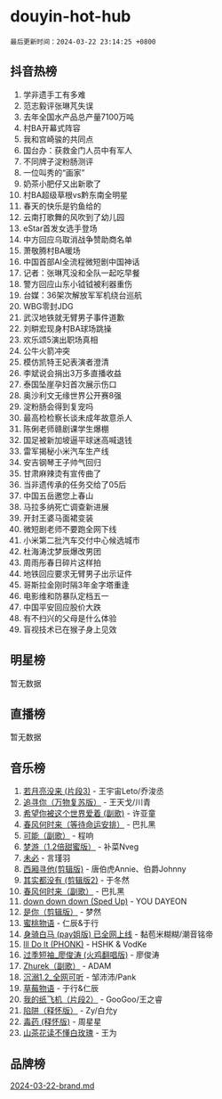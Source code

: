# douyin-hot-hub

`最后更新时间：2024-03-22 23:14:25 +0800`

## 抖音热榜

1. 学非遗手工有多难
1. 范志毅评张琳芃失误
1. 去年全国水产品总产量7100万吨
1. 村BA开幕式阵容
1. 我和宫崎骏的共同点
1. 国台办：获救金门人员中有军人
1. 不同牌子淀粉肠测评
1. 一位叫秀的“画家”
1. 奶茶小肥仔又出新歌了
1. 村BA超级草根vs黔东南全明星
1. 春天的快乐是钓鱼给的
1. 云南打歌舞的风吹到了幼儿园
1. eStar首发女选手登场
1. 中方回应乌取消战争赞助商名单
1. 萧敬腾村BA暖场
1. 中国首部AI全流程微短剧中国神话
1. 记者：张琳芃没和全队一起吃早餐
1. 警方回应山东小钺钺被利器重伤
1. 台媒：36架次解放军军机绕台巡航
1. WBG零封JDG
1. 武汉地铁就无臂男子事件道歉
1. 刘畊宏现身村BA球场跳操
1. 欢乐颂5演出职场真相
1. 公牛火箭冲突
1. 模仿凯特王妃表演者澄清
1. 李斌说会捐出3万多直播收益
1. 泰国坠崖孕妇首次展示伤口
1. 奥沙利文无缘世界公开赛8强
1. 淀粉肠会得到复宠吗
1. 最高检检察长谈未成年故意杀人
1. 陈俐老师赣剧课学生爆棚
1. 国足被新加坡逼平球迷高喊退钱
1. 雷军揭秘小米汽车生产线
1. 安吉钢琴王子帅气回归
1. 甘肃麻辣烫有宣传曲了
1. 当非遗传承的任务交给了05后
1. 中国五岳邀您上春山
1. 马拉多纳死亡调查新进展
1. 开封王婆马面裙变装
1. 微短剧老师不要跑全网下线
1. 小米第二批汽车交付中心候选城市
1. 杜海涛沈梦辰爆改男团
1. 周雨彤春日碎片这样拍
1. 地铁回应要求无臂男子出示证件
1. 哥斯拉金刚时隔3年金字塔重逢
1. 电影维和防暴队定档五一
1. 中国平安回应股价大跌
1. 有不扫兴的父母是什么体验
1. 盲视技术已在猴子身上见效

## 明星榜

暂无数据

## 直播榜

暂无数据

## 音乐榜

1. [若月亮没来 (片段3)](https://sf5-hl-cdn-tos.douyinstatic.com/obj/tos-cn-ve-2774/okfyEUsGW1B1ovJi5JiN9IjvAT2lMwA054GoEB) - 王宇宙Leto/乔浚丞
1. [追寻你（万物复苏版）](https://sf5-hl-cdn-tos.douyinstatic.com/obj/tos-cn-ve-2774/oYeAZJsbjIDit9APmBg8u6uDUQnHmoCf3gbo74) - 王天戈/川青
1. [希望你被这个世界爱着 (副歌)](https://sf5-hl-cdn-tos.douyinstatic.com/obj/tos-cn-ve-2774/oUHCmWQfZlE3QQBKBeD8rCFLpJzPgCpImhsxMt) - 许亚童
1. [春风何时来（等待命运安排）](https://sf5-hl-cdn-tos.douyinstatic.com/obj/tos-cn-ve-2774/oICBNbD3gelMfB4WgiD1KI2jQtXZE2FgHLwtsl) - 巴扎黑
1. [可能（副歌）](https://sf3-cdn-tos.douyinstatic.com/obj/tos-cn-ve-2774/cde1731888894259b333569393c2fb51) - 程响
1. [梦游（1.2倍甜蜜版）](https://sf3-cdn-tos.douyinstatic.com/obj/tos-cn-ve-2774/o4gyAUm8hwufoEABmwVIiQtHsFuGzAEEWtNMzo) - 补菜Nveg
1. [未必](https://sf5-hl-cdn-tos.douyinstatic.com/obj/tos-cn-ve-2774/ogntQMFnKQDZUgTCYuJgfLEtleYZZFxBQqhhFB) - 言瑾羽
1. [西厢寻他(剪辑版)](https://sf5-hl-cdn-tos.douyinstatic.com/obj/tos-cn-ve-2774/oUsAVfAQKlRNxEv5qxvIB8o5qmIWUcXbzJKJhw) - 唐伯虎Annie、伯爵Johnny
1. [其实都没有 (剪辑版2)](https://sf3-cdn-tos.douyinstatic.com/obj/tos-cn-ve-2774/oEBNQenHZtBhxYjGgUDQk0BCHTigQafgFlbQ7k) - 于冬然
1. [春风何时来（副歌）](https://sf5-hl-cdn-tos.douyinstatic.com/obj/tos-cn-ve-2774/ow7tbAiAWI2giBUrmu0hMMh3UYP3ZXdbDYiXd) - 巴扎黑
1. [down down down (Sped Up)](https://sf3-cdn-tos.douyinstatic.com/obj/tos-cn-ve-2774/ow80iABiXIO9DsFwK6WeZKMaJRi3BPJAotDy8m) - YOU DAYEON
1. [是你（剪辑版）](https://sf6-cdn-tos.douyinstatic.com/obj/tos-cn-ve-2774/46019dae783c4c969944217fe1cfafc4) - 梦然
1. [蜜桃物语](https://sf5-hl-cdn-tos.douyinstatic.com/obj/tos-cn-ve-2774/oIhOSCZtIACtYU4XQkngiW9kCBfVD1Fz9IYeqL) - 仁辰&于行
1. [身骑白马 (pay姐版) 已全网上线](https://sf5-hl-cdn-tos.douyinstatic.com/obj/tos-cn-ve-2774/oQLO5ZgLsFkaDhdIIveF2zUCgfweY0gWaH4AQG) - 黏苞米糊糊/潮音铭帝
1. [lll Do lt (PHONK)](https://sf6-cdn-tos.douyinstatic.com/obj/tos-cn-ve-2774/osfNbddrZl4hIgEDk6kFftBDBJ1X8MZxH1QCOB) - HSHK & VodKe
1. [过季短袖_廖俊涛 (火鸡翻唱版)](https://sf3-cdn-tos.douyinstatic.com/obj/tos-cn-ve-2774/ogQVJl0tRBKxQgZji7YClFEBrVDeHpPTWfCZbQ) - 廖俊涛
1. [Zhurek（副歌）](https://sf6-cdn-tos.douyinstatic.com/obj/tos-cn-ve-2774/ooQm8FBZQDlf0btEYgVpCcSCQfrdJGBEKZYBGS) - ADAM
1. [沉溺1.2_全网可听](https://sf5-hl-cdn-tos.douyinstatic.com/obj/tos-cn-ve-2774/ok2QoiBqsWAX9McZmWiI9gAB0EzwD4Xj6yfmtH) - 邹沛沛/Pank
1. [草莓物语](https://sf5-hl-cdn-tos.douyinstatic.com/obj/tos-cn-ve-2774/okynhJ7jEAIIZBfsLgYMEI8QC3WbQNN66RKzhT) - 于行&仁辰
1. [我的纸飞机（片段2）](https://sf5-hl-cdn-tos.douyinstatic.com/obj/tos-cn-ve-2774/oM2ZrKcg2CD5AeRB2gkeXOFB1IxAGJdZPazYHf) - GooGoo/王之睿
1. [陷阱（释怀版）](https://sf5-hl-cdn-tos.douyinstatic.com/obj/tos-cn-ve-2774/oE8C21LeZrzKLDFfQYgMzx4GAIHageG5IzayY7) - Zy/白允y
1. [毒药 (释怀版)](https://sf5-hl-cdn-tos.douyinstatic.com/obj/tos-cn-ve-2774/oYILMEAzspdZBIzy4frJNB8ZHPHWAhiwowd4Ad) - 周星星
1. [山茶花读不懂白玫瑰](https://sf5-hl-cdn-tos.douyinstatic.com/obj/tos-cn-ve-2774/osfn8B7DktrRHEPJgPCfDbw7QDQEkwC16BxZg9) - 王为

## 品牌榜

[2024-03-22-brand.md](2024-03-22-brand.md)
